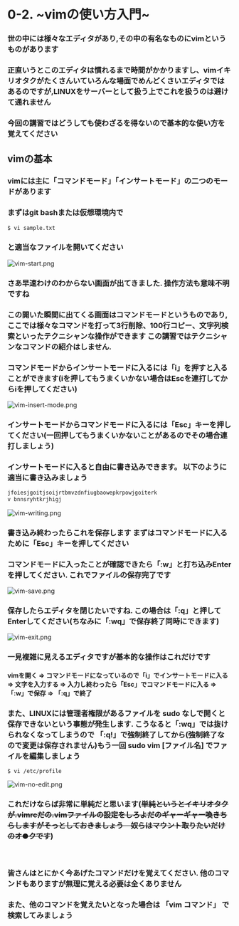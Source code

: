 # 0-2. ~vimの使い方入門~

### 世の中には様々なエディタがあり,その中の有名なものにvimというものがあります

### 正直いうとこのエディタは慣れるまで時間がかかりますし、vimイキリオタクがたくさんいていろんな場面でめんどくさいエディタではあるのですが,LINUXをサーバーとして扱う上でこれを扱うのは避けて通れません

### 今回の講習ではどうしても使わざるを得ないので基本的な使い方を覚えてください

## vimの基本

### vimには主に「コマンドモード」「インサートモード」の二つのモードがあります

### まずはgit bashまたは仮想環境内で
```bash
$ vi sample.txt
```

### と適当なファイルを開いてください

![vim-start.png](https://kokenstudy.github.io/2017/assets/img/sec_0/vim-start.png)

### さあ早速わけのわからない画面が出てきました. 操作方法も意味不明ですね

### この開いた瞬間に出てくる画面はコマンドモードというものであり,ここでは様々なコマンドを打って3行削除、100行コピー、文字列検索といったテクニシャンな操作ができます この講習ではテクニシャンなコマンドの紹介はしません.

### コマンドモードからインサートモードに入るには「i」を押すと入ることができます(iを押してもうまくいかない場合はEscを連打してからiを押してください)

![vim-insert-mode.png](https://kokenstudy.github.io/2017/assets/img/sec_0/vim-insert-mode.png)


### インサートモードからコマンドモードに入るには「Esc」キーを押してください(一回押してもうまくいかないことがあるのでその場合連打しましょう)

### インサートモードに入ると自由に書き込みできます。 以下のように適当に書き込みましょう

```bash
jfoiesjgoitjsoijrtbmvzdnfiugbaowepkrpowjgoiterk
v bnnsryhtkrjhigj
```

![vim-writing.png](https://kokenstudy.github.io/2017/assets/img/sec_0/vim-writing.png)


### 書き込み終わったらこれを保存します まずはコマンドモードに入るために「Esc」キーを押してください


### コマンドモードに入ったことが確認できたら「:w」と打ち込みEnterを押してください. これでファイルの保存完了です

![vim-save.png](https://kokenstudy.github.io/2017/assets/img/sec_0/vim-save.png)


### 保存したらエディタを閉じたいですね. この場合は「:q」と押してEnterしてください(ちなみに「:wq」で保存終了同時にできます)

![vim-exit.png](https://kokenstudy.github.io/2017/assets/img/sec_0/vim-exit.png)


### 一見複雑に見えるエディタですが基本的な操作はこれだけです

#### vimを開く => コマンドモードになっているので「i」でインサートモードに入る => 文字を入力する => 入力し終わったら「Esc」でコマンドモードに入る => 「:w」で保存 => 「:q」で終了

### __また、LINUXには管理者権限があるファイルを sudo なしで開くと保存できないという事態が発生します. こうなると「:wq」では抜けられなくなってしまうので 「:q!」で強制終了してから(強制終了なので変更は保存されません)もう一回 sudo vim [ファイル名] でファイルを編集しましょう__

```
$ vi /etc/profile
```

![vim-no-edit.png](https://kokenstudy.github.io/2017/assets/img/sec_0/vim-no-edit.png)


### これだけならば非常に単純だと思います(~~単純というとイキリオタクが.vimrcだの.vimファイルの設定をしろよだのギャーギャー喚きちらしますがそっとしておきましょう　奴らはマウント取りたいだけのオ●クです~~)

　
### 皆さんはとにかく今あげたコマンドだけを覚えてください. 他のコマンドもありますが無理に覚える必要は全くありません

### また、他のコマンドを覚えたいとなった場合は 「vim コマンド」 で検索してみましょう